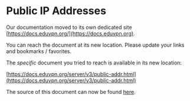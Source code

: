 # Public IP Addresses
    
Our documentation moved to its own dedicated site 
[https://docs.eduvpn.org/](https://docs.eduvpn.org).

You can reach the document at its new location. Please update your links and 
bookmarks / favorites.

The _specific_ document you tried to reach is available in its new location:

[https://docs.eduvpn.org/server/v3/public-addr.html](https://docs.eduvpn.org/server/v3/public-addr.html)

The source of this document can now be found [here](https://codeberg.org/eduVPN/documentation/src/branch/v3/public-addr.md).
